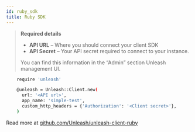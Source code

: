 ```yaml
---
id: ruby_sdk
title: Ruby SDK
---
```


> **Required details**
>
> - **API URL** – Where you should connect your client SDK
> - **API Secret** – Your API secret required to connect to your instance.
>
> You can find this information in the “Admin” section Unleash management UI.

```sh
    require 'unleash'

    @unleash = Unleash::Client.new(
      url: '<API url>',
      app_name: 'simple-test',
      custom_http_headers = {'Authorization': '<Client secret>'},
    )
```

Read more at [github.com/Unleash/unleash-client-ruby](https://github.com/Unleash/unleash-client-ruby)
